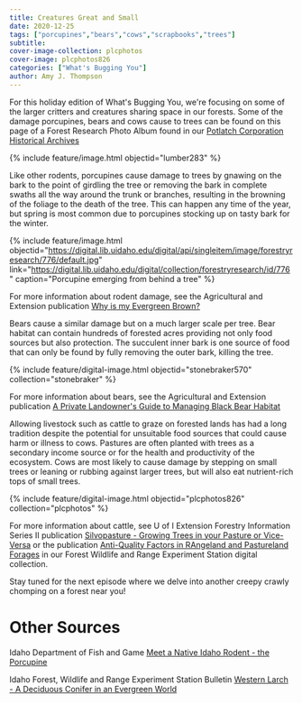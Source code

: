 ```yaml
---
title: Creatures Great and Small
date: 2020-12-25
tags: ["porcupines","bears","cows","scrapbooks","trees"]
subtitle: 
cover-image-collection: plcphotos
cover-image: plcphotos826
categories: ["What's Bugging You"]
author: Amy J. Thompson
---
```


For this holiday edition of What's Bugging You, we're focusing on some of the larger critters and creatures sharing space in our forests. Some of the damage porcupines, bears and cows cause to trees can be found on this page of a Forest Research Photo Album found in our [Potlatch Corporation Historical Archives](https://archiveswest.orbiscascade.org/ark:/80444/xv40829/)

{% include feature/image.html objectid="lumber283" %}

Like other rodents, porcupines cause damage to trees by gnawing on the bark to the point of girdling the tree or removing the bark in complete swaths all the way around the trunk or branches, resulting in the browning of the foliage to the death of the tree. This can happen any time of the year, but spring is most common due to porcupines stocking up on tasty bark for the winter. 

{% include feature/image.html objectid="https://digital.lib.uidaho.edu/digital/api/singleitem/image/forestryresearch/776/default.jpg" link="https://digital.lib.uidaho.edu/digital/collection/forestryresearch/id/776" caption="Porcupine emerging from behind a tree" %}

For more information about rodent damage, see the Agricultural and Extension publication [Why is my Evergreen Brown?](https://digital.lib.uidaho.edu/digital/collection/ui_ep/id/20769/rec/12)

Bears cause a similar damage but on a much larger scale per tree. Bear habitat can contain hundreds of forested acres providing not only food sources but also protection. The succulent inner bark is one source of food that can only be found by fully removing the outer bark, killing the tree. 

{% include feature/digital-image.html objectid="stonebraker570" collection="stonebraker" %}

For more information about bears, see the Agricultural and Extension publication [A Private Landowner's Guide to Managing Black Bear Habitat](https://digital.lib.uidaho.edu/digital/collection/ui_ep/id/24417)

Allowing livestock such as cattle to graze on forested lands has had a long tradition despite the potential for unsuitable food sources that could cause harm or illness to cows. Pastures are often planted with trees as a secondary income source or for the health and productivity of the ecosystem. Cows are most likely to cause damage by stepping on small trees or leaning or rubbing against larger trees, but will also eat nutrient-rich tops of small trees.

{% include feature/digital-image.html objectid="plcphotos826" collection="plcphotos" %}

For more information about cattle, see U of I Extension Forestry Information Series II publication [Silvopasture - Growing Trees in your Pasture or Vice-Versa](https://www.uidaho.edu/-/media/UIdaho-Responsive/Files/Extension/topic/forestry/FM52-Silvopasture-Growing-Trees-in-Your-Pasture-or-Visa-Versa.pdf) or the publication [Anti-Quality Factors in RAngeland and Pastureland Forages](https://digital.lib.uidaho.edu/digital/collection/fwres/id/46) in our Forest Wildlife and Range Experiment Station digital collection. 

Stay tuned for the next episode where we delve into another creepy crawly chomping on a forest near you!

# Other Sources

Idaho Department of Fish and Game [Meet a Native Idaho Rodent - the Porcupine](https://idfg.idaho.gov/press/meet-native-idaho-rodent-porcupine)

Idaho Forest, Wildlife and Range Experiment Station Bulletin [Western Larch - A Deciduous Conifer in an Evergreen World](https://www.uidaho.edu/-/media/UIdaho-Responsive/Files/Extension/topic/forestry/Western-Larch-A-Deciduous-Conifer-in-an-Evergreen-World.pdf)
